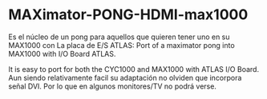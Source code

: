 # MAXimator-PONG-HDMI-max1000
Es el núcleo de un pong para aquellos que quieren tener uno en su MAX1000 con La placa de E/S ATLAS:
Port of a maximator pong into MAX1000 with I/O Board ATLAS.

It is easy to port for both the CYC1000 and MAX1000 with ATLAS I/O Board.
Aun siendo relativamente facil su adaptación no olviden que incorpora señal DVI.
Por lo que en algunos monitores/TV no podrá verse.

